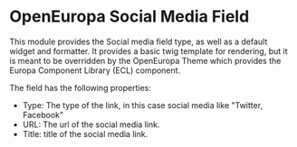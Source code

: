 # OpenEuropa Social Media Field

This module provides the Social media field type, as well as a default widget and formatter.
It provides a basic twig template for rendering, but it is meant to be overridden by the OpenEuropa Theme which provides
the Europa Component Library (ECL) component.

The field has the following properties:
* Type: The type of the link, in this case social media like "Twitter, Facebook"
* URL: The url of the social media link.
* Title: title of the social media link.
